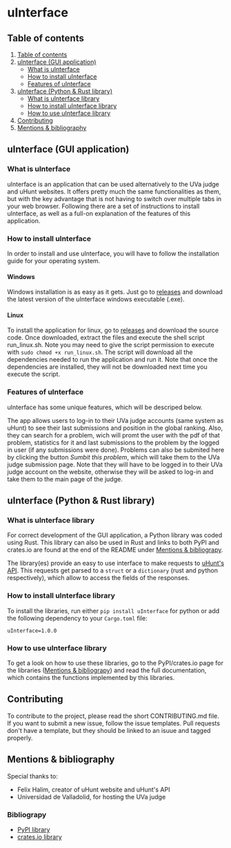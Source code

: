 # uInterface

## Table of contents

1. [Table of contents](#table-of-contents)
2. [uInterface (GUI application)](#uinterface-gui-application)
    * [What is uInterface](#what-is-uinterface)
    * [How to install uInterface](#how-to-install-uinterface)
    * [Features of uInterface](#features-of-uinterface)
3. [uInterface (Python & Rust library)](#uinterface-python--rust-library)
    * [What is uInterface library](#what-is-uinterface-library)
    * [How to install uInterface library](#how-to-install-uinterface-library)
    * [How to use uInterface library](#how-to-use-uinterface-library)
4. [Contributing](#contributing)
5. [Mentions & bibliography](#mentions--bibliography)

## uInterface (GUI application)

### What is uInterface

uInterface is an application that can be used alternatively to the UVa judge and uHunt websites. It offers pretty much the same functionalities as them, but with the key advantage that is not having to switch over multiple tabs in your web browser. Following there are a set of instructions to install uInterface, as well as a full-on explanation of the features of this application.

### How to install uInterface

In order to install and use uInterface, you will have to follow the installation guide for your operating system.

#### Windows

Windows installation is as easy as it gets. Just go to [releases](https://github.com/LovetheFrogs/uInterface/releases) and download the latest version of the uInterface windows executable (.exe).

#### Linux

To install the application for linux, go to [releases](https://github.com/LovetheFrogs/uInterface/releases) and download the source code. Once downloaded, extract the files and execute the shell script run_linux.sh. Note you may need to give the script permission to execute with `sudo chmod +x run_linux.sh`. The script will download all the dependencies needed to run the application and run it. Note that once the dependencies are installed, they will not be downloaded next time you execute the script.

### Features of uInterface

uInterface has some unique features, which will be descriped below.

The app allows users to log-in to their UVa judge accounts (same system as uHunt) to see their last submissions and position in the global ranking. Also, they can search for a problem, wich will promt the user with the pdf of that problem, statistics for it and last submissions to the problem by the logged in user (if any submissions were done). Problems can also be submited here by clicking the button *Sumbit this problem*, which will take them to the UVa judge submission page. Note that they will have to be logged in to their UVa judge account on the website, otherwise they will be asked to log-in and take them to the main page of the judge.

## uInterface (Python & Rust library)

### What is uInterface library

For correct development of the GUI application, a Python library was coded using Rust. This library can also be used in Rust and links to both PyPI and crates.io are found at the end of the README under [Mentions & bibliograpy](#mentions--bibliography).

The library(es) provide an easy to use interface to make requests to [uHunt's API](https://uhunt.onlinejudge.org/api). This requests get parsed to a `struct` or a `dictionary` (rust and python respectively), which allow to access the fields of the responses.

### How to install uInterface library

To install the libraries, run either `pip install uInterface` for python or add the following dependency to your `Cargo.toml` file:

```Cargo
uInterface=1.0.0
```

### How to use uInterface library

To get a look on how to use these libraries, go to the PyPI/crates.io page for the libraries ([Mentions & bibliograpy](#mentions--bibliography)) and read the full documentation, which contains the functions implemented by this libraries.

## Contributing

To contribute to the project, please read the short CONTRIBUTING.md file. If you want to submit a new issue, follow the issue templates. Pull requests don't have a template, but they should be linked to an isuue and tagged properly.

## Mentions & bibliography

Special thanks to:

* Felix Halim, creator of uHunt website and uHunt's API
* Universidad de Valladolid, for hosting the UVa judge

### Bibliograpy

* [PyPI library](https://pypi.org/project/uinterface/)
* [crates.io library](https://crates.io/crates/u_interface)

